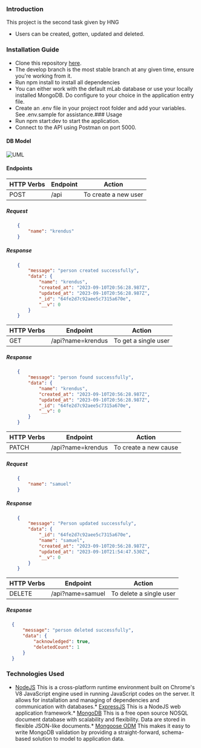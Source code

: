 ### Introduction
This project is the second task given by HNG
* Users can be created, gotten, updated and deleted.
### Installation Guide
* Clone this repository [here](https://github.com/krendus).
* The develop branch is the most stable branch at any given time, ensure you're working from it.
* Run npm install to install all dependencies
* You can either work with the default mLab database or use your locally installed MongoDB. Do configure to your choice in the application entry file.
* Create an .env file in your project root folder and add your variables. See .env.sample for assistance.### Usage
* Run npm start:dev to start the application.
* Connect to the API using Postman on port 5000. 
#### DB Model
![UML](https://github.com/krendus/hng-task-2/assets/86895631/b976bba4-84cf-43c5-aef0-c79723bc7558)
#### Endpoints
| HTTP Verbs | Endpoint | Action |
| --- | --- | --- |
| POST | /api | To create a new user |
##### Request

```json
    {
        "name": "krendus"
    }
```
##### Response
```json
    {
        "message": "person created successfully",
        "data": {
            "name": "krendus",
            "created_at": "2023-09-10T20:56:28.987Z",
            "updated_at": "2023-09-10T20:56:28.987Z",
            "_id": "64fe2d7c92aee5c7315a670e",
            "__v": 0
        }
    }
```
| HTTP Verbs | Endpoint | Action |
| --- | --- | --- |
| GET | /api?name=krendus | To get a single user |
##### Response
```json
    {
        "message": "person found successfully",
        "data": {
            "name": "krendus",
            "created_at": "2023-09-10T20:56:28.987Z",
            "updated_at": "2023-09-10T20:56:28.987Z",
            "_id": "64fe2d7c92aee5c7315a670e",
            "__v": 0
        }
    }
```
| HTTP Verbs | Endpoint | Action |
| --- | --- | --- |
| PATCH | /api?name=krendus | To create a new cause |
##### Request
```json
    {
        "name": "samuel"
    }
```
##### Response
```json
    {
        "message": "Person updated successfuly",
        "data": {
            "_id": "64fe2d7c92aee5c7315a670e",
            "name": "samuel",
            "created_at": "2023-09-10T20:56:28.987Z",
            "updated_at": "2023-09-10T21:54:47.530Z",
            "__v": 0
        }
    }
```
| HTTP Verbs | Endpoint | Action |
| --- | --- | --- |
| DELETE | /api?name=samuel | To delete a single user |
##### Response
```json
  {
      "message": "person deleted successfully",
      "data": {
          "acknowledged": true,
          "deletedCount": 1
      }
  }
```
### Technologies Used
* [NodeJS](https://nodejs.org/) This is a cross-platform runtime environment built on Chrome's V8 JavaScript engine used in running JavaScript codes on the server. It allows for installation and managing of dependencies and communication with databases.* [ExpressJS](https://www.expresjs.org/) This is a NodeJS web application framework.* [MongoDB](https://www.mongodb.com/) This is a free open source NOSQL document database with scalability and flexibility. Data are stored in flexible JSON-like documents.* [Mongoose ODM](https://mongoosejs.com/) This makes it easy to write MongoDB validation by providing a straight-forward, schema-based solution to model to application data.
